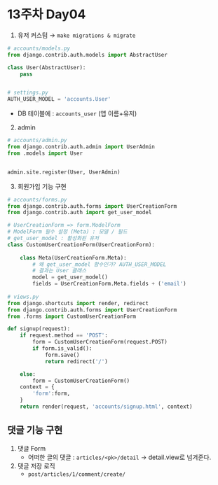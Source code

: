 # 13주차 Day04



1. 유저 커스텀 → `make migrations & migrate`

```python
# accounts/models.py
from django.contrib.auth.models import AbstractUser

class User(AbstractUser):
    pass


# settings.py
AUTH_USER_MODEL = 'accounts.User'
```

- DB 테이블에 : `accounts_user` (앱 이름+유저)



2. admin

```python
# accounts/admin.py
from django.contrib.auth.admin import UserAdmin
from .models import User


admin.site.register(User, UserAdmin)
```



3. 회원가입 기능 구현

```python
# accounts/forms.py
from django.contrib.auth.forms import UserCreationForm
from django.contrib.auth import get_user_model

# UserCreationForm => form.ModelForm
# ModelForm 필수 설정 (Meta) : 모델 / 필드
# get_user_model : 활성화된 유저
class CustomUserCreationForm(UserCreationForm):
    
    class Meta(UserCreationForm.Meta):
        # 왜 get_user_model 함수인가? AUTH_USER_MODEL
        # 결과는 User 클래스
        model = get_user_model()
        fields = UserCreationForm.Meta.fields + ('email')
        
# views.py
from django.shortcuts import render, redirect
from django.contrib.auth.forms import UserCreationForm
from .forms import CustomUserCreationForm

def signup(request):
    if request.method == 'POST':
        form = CustomUserCreationForm(request.POST)
        if form.is_valid():
            form.save()
            return redirect('/')     

    else: 
        form = CustomUserCreationForm()
    context = {
        'form':form,
    }
    return render(request, 'accounts/signup.html', context)


```



## 댓글 기능 구현

1. 댓글 Form
   - 어떠한 글의 댓글 : `articles/<pk>/detail` → detail.view로 넘겨준다.
2. 댓글 저장 로직
   - `post/articles/1/comment/create/` 

 